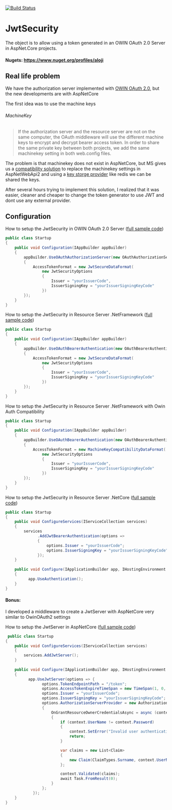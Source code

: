 [![Build Status](https://dev.azure.com/aloji/Aloji/_apis/build/status/aloji.JwtSecurity?branchName=master)](https://dev.azure.com/aloji/Aloji/_build/latest?definitionId=2&branchName=master)

# JwtSecurity

The object is to allow using a token generated in an OWIN OAuth 2.0 Server in AspNet.Core projects.

#### Nugets: https://www.nuget.org/profiles/aloji

## Real life problem

We have the authorization server implemented with [OWIN OAuth 2.0](https://docs.microsoft.com/en-us/aspnet/aspnet/overview/owin-and-katana/owin-oauth-20-authorization-server), but the new developments are with AspNetCore


The first idea was to use the machine keys

###### MachineKey

> If the authorization server and the resource server are not on the same computer, the OAuth middleware will use the different machine keys to encrypt and decrypt bearer access token. In order to share the same private key between both projects, we add the same machinekey setting in both web.config files.

The problem is that machinekey does not exist in AspNetCore, but MS gives us a [compatibility solution](https://docs.microsoft.com/en-us/aspnet/core/security/data-protection/compatibility/replacing-machinekey?view=aspnetcore-2.1) to replace the machinekey settings in AspNetWebApi2 and using a [key storge provider](https://docs.microsoft.com/en-us/aspnet/core/security/data-protection/implementation/key-storage-providers?view=aspnetcore-2.1) like redis we can be shared the keys.

After several hours trying to implement this solution, I realized that it was easier, cleaner and cheaper to change the token generator to use JWT and dont use any external provider.


## Configuration

How to setup the JwtSecurity in OWIN OAuth 2.0 Server ([full sample code](https://github.com/aloji/JwtSecurity/blob/master/samples/AuthServer.Owin.NetFramework/Startup.cs))

```csharp
public class Startup
{
    public void Configuration(IAppBuilder appBuilder)
    {
        appBuilder.UseOAuthAuthorizationServer(new OAuthAuthorizationServerOptions
        {
            AccessTokenFormat = new JwtSecureDataFormat(
                new JwtSecurityOptions
                {
                    Issuer = "yourIssuerCode",
                    IssuerSigningKey = "yourIssuerSigningKeyCode"
                })
        });
    }
}
```

How to setup the JwtSecurity in Resource Server .NetFramework ([full sample code](https://github.com/aloji/JwtSecurity/blob/master/samples/ResourceServer.NetFramewok/Startup.cs))

```csharp
public class Startup
{
    public void Configuration(IAppBuilder appBuilder)
    {
        appBuilder.UseOAuthBearerAuthentication(new OAuthBearerAuthenticationOptions
        {
            AccessTokenFormat = new JwtSecureDataFormat(
                new JwtSecurityOptions
                {
                    Issuer = "yourIssuerCode",
                    IssuerSigningKey = "yourIssuerSigningKeyCode"
                })
        });
    }
}
```

How to setup the JwtSecurity in Resource Server .NetFramework with Owin Auth Compatibility

```csharp
public class Startup
{
    public void Configuration(IAppBuilder appBuilder)
    {
        appBuilder.UseOAuthBearerAuthentication(new OAuthBearerAuthenticationOptions
        {
            AccessTokenFormat = new MachineKeyCompatibilityDataFormat(
                new JwtSecurityOptions
                {
                    Issuer = "yourIssuerCode",
                    IssuerSigningKey = "yourIssuerSigningKeyCode"
                })
        });
    }
}
```

How to setup the JwtSecurity in Resource Server .NetCore ([full sample code](https://github.com/aloji/JwtSecurity/blob/master/samples/ResourceServer.AspNetCore/Startup.cs))

```csharp
public class Startup
{
    public void ConfigureServices(IServiceCollection services)
    {
        services
              .AddJwtBearerAuthentication(options =>
              {
                  options.Issuer = "yourIssuerCode";
                  options.IssuerSigningKey = "yourIssuerSigningKeyCode";
              });
    }
    
    public void Configure(IApplicationBuilder app, IHostingEnvironment env)
    {
          app.UseAuthentication();
    }
}
```

#### Bonus:

I developed a middleware to create a JwtServer with AspNetCore very similar to OwinOAuth2 settings

How to setup the JwtServer in AspNetCore ([full sample code](https://github.com/aloji/JwtSecurity/blob/master/samples/AuthServer.AspNetCore/Startup.cs))

```csharp
 public class Startup
{
    public void ConfigureServices(IServiceCollection services)
    {
        services.AddJwtServer();
    }
    
    public void Configure(IApplicationBuilder app, IHostingEnvironment env)
    {
          app.UseJwtServer(options => {
                options.TokenEndpointPath = "/token";
                options.AccessTokenExpireTimeSpan = new TimeSpan(1, 0, 0);
                options.Issuer = "yourIssuerCode";
                options.IssuerSigningKey = "yourIssuerSigningKeyCode";
                options.AuthorizationServerProvider = new AuthorizationServerProvider
                {
                    OnGrantResourceOwnerCredentialsAsync = async (context) =>
                    {
                        if (context.UserName != context.Password)
                        {
                            context.SetError("Invalid user authentication");
                            return;
                        }

                        var claims = new List<Claim>
                        {
                            new Claim(ClaimTypes.Surname, context.UserName)
                        };

                        context.Validated(claims);
                        await Task.FromResult(0);
                    }
                };
            });
    }
}
```

